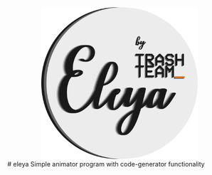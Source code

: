 <div align="center">
<img width="70%" src="https://github.com/SerhiiRI/eleya/blob/master/eleya_trash_team_orange_cursor.png">
</div>
# eleya
Simple animator program with code-generator functionality
